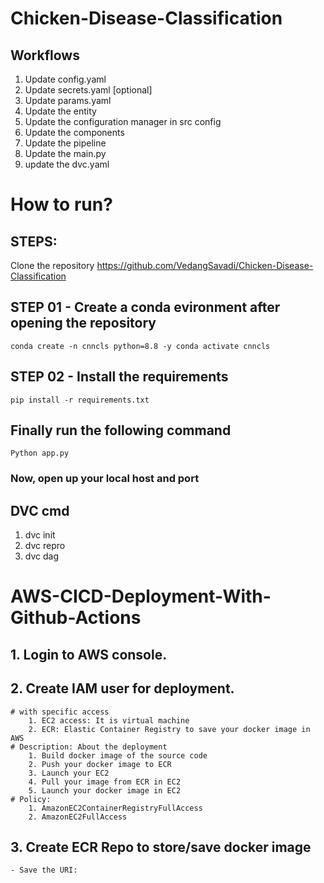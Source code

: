 # Chicken-Disease-Classification

## Workflows

1. Update config.yaml
2. Update secrets.yaml [optional]
3. Update params.yaml
4. Update the entity
5. Update the configuration manager in src config
6. Update the components
7. Update the pipeline
8. Update the main.py
9. update the dvc.yaml

# How to run?

## STEPS:
Clone the repository
https://github.com/VedangSavadi/Chicken-Disease-Classification

## STEP 01 - Create a conda evironment after opening the repository
    conda create -n cnncls python=8.8 -y conda activate cnncls

## STEP 02 - Install the requirements
    pip install -r requirements.txt

## Finally run the following command
    Python app.py

### Now, open up your local host and port

## DVC cmd
1. dvc init
2. dvc repro
3. dvc dag

# AWS-CICD-Deployment-With-Github-Actions
## 1. Login to AWS console.
## 2. Create IAM user for deployment.
    # with specific access
        1. EC2 access: It is virtual machine
        2. ECR: Elastic Container Registry to save your docker image in AWS
    # Description: About the deployment
        1. Build docker image of the source code
        2. Push your docker image to ECR
        3. Launch your EC2
        4. Pull your image from ECR in EC2
        5. Launch your docker image in EC2
    # Policy:
        1. AmazonEC2ContainerRegistryFullAccess
        2. AmazonEC2FullAccess
## 3. Create ECR Repo to store/save docker image
    - Save the URI: